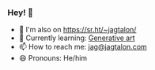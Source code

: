 ### Hey! 👋

- 💾 I'm also on https://sr.ht/~jagtalon/
- 🌱 Currently learning: [Generative art](https://jagtalon.com/generative-art/)
- 📫 How to reach me: jag@jagtalon.com
- 😄 Pronouns: He/him
